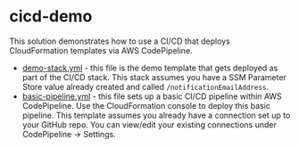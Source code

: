 # cicd-demo

This solution demonstrates how to use a CI/CD that deploys CloudFormation templates via AWS CodePipeline. 

- [demo-stack.yml](demo-stack.yml) - this file is the demo template that gets deployed as part of the CI/CD stack. This stack assumes you have a SSM Parameter Store value already created and called `/notificationEmailAddress`. 
- [basic-pipeline.yml](basic-pipeline.yml) - this file sets up a basic CI/CD pipeline within AWS CodePipeline. Use the CloudFormation console to deploy this basic pipeline. This template assumes you already have a connection set up to your GitHub repo. You can view/edit your existing connections under CodePipeline -> Settings.
